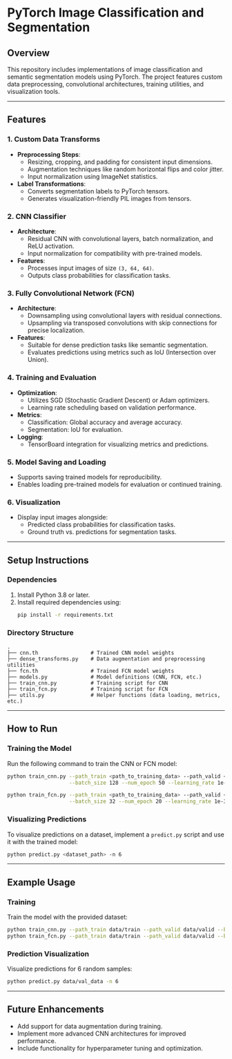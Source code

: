 # PyTorch Image Classification and Segmentation

## Overview
This repository includes implementations of image classification and semantic segmentation models using PyTorch. The project features custom data preprocessing, convolutional architectures, training utilities, and visualization tools.

---

## Features

### 1. **Custom Data Transforms**
- **Preprocessing Steps**:
  - Resizing, cropping, and padding for consistent input dimensions.
  - Augmentation techniques like random horizontal flips and color jitter.
  - Input normalization using ImageNet statistics.
- **Label Transformations**:
  - Converts segmentation labels to PyTorch tensors.
  - Generates visualization-friendly PIL images from tensors.

### 2. **CNN Classifier**
- **Architecture**:
  - Residual CNN with convolutional layers, batch normalization, and ReLU activation.
  - Input normalization for compatibility with pre-trained models.
- **Features**:
  - Processes input images of size `(3, 64, 64)`.
  - Outputs class probabilities for classification tasks.

### 3. **Fully Convolutional Network (FCN)**
- **Architecture**:
  - Downsampling using convolutional layers with residual connections.
  - Upsampling via transposed convolutions with skip connections for precise localization.
- **Features**:
  - Suitable for dense prediction tasks like semantic segmentation.
  - Evaluates predictions using metrics such as IoU (Intersection over Union).

### 4. **Training and Evaluation**
- **Optimization**:
  - Utilizes SGD (Stochastic Gradient Descent) or Adam optimizers.
  - Learning rate scheduling based on validation performance.
- **Metrics**:
  - Classification: Global accuracy and average accuracy.
  - Segmentation: IoU for evaluation.
- **Logging**:
  - TensorBoard integration for visualizing metrics and predictions.

### 5. **Model Saving and Loading**
- Supports saving trained models for reproducibility.
- Enables loading pre-trained models for evaluation or continued training.

### 6. **Visualization**
- Display input images alongside:
  - Predicted class probabilities for classification tasks.
  - Ground truth vs. predictions for segmentation tasks.

---

## Setup Instructions

### **Dependencies**
1. Install Python 3.8 or later.
2. Install required dependencies using:
   ```bash
   pip install -r requirements.txt
   ```

### **Directory Structure**
```
.
├── cnn.th                 # Trained CNN model weights
├── dense_transforms.py    # Data augmentation and preprocessing utilities
├── fcn.th                 # Trained FCN model weights
├── models.py              # Model definitions (CNN, FCN, etc.)
├── train_cnn.py           # Training script for CNN
├── train_fcn.py           # Training script for FCN
├── utils.py               # Helper functions (data loading, metrics, etc.)
```

---

## How to Run

### Training the Model
Run the following command to train the CNN or FCN model:
```bash
python train_cnn.py --path_train <path_to_training_data> --path_valid <path_to_validation_data> \
                    --batch_size 128 --num_epoch 50 --learning_rate 1e-3

python train_fcn.py --path_train <path_to_training_data> --path_valid <path_to_validation_data> \
                    --batch_size 32 --num_epoch 20 --learning_rate 1e-3
```

### Visualizing Predictions
To visualize predictions on a dataset, implement a `predict.py` script and use it with the trained model:
```bash
python predict.py <dataset_path> -n 6
```

---

## Example Usage

### Training
Train the model with the provided dataset:
```bash
python train_cnn.py --path_train data/train --path_valid data/valid --batch_size 128 --num_epoch 50 --learning_rate 0.001
python train_fcn.py --path_train data/train --path_valid data/valid --batch_size 32 --num_epoch 20 --learning_rate 0.001
```

### Prediction Visualization
Visualize predictions for 6 random samples:
```bash
python predict.py data/val_data -n 6
```

---

## Future Enhancements
- Add support for data augmentation during training.
- Implement more advanced CNN architectures for improved performance.
- Include functionality for hyperparameter tuning and optimization.

